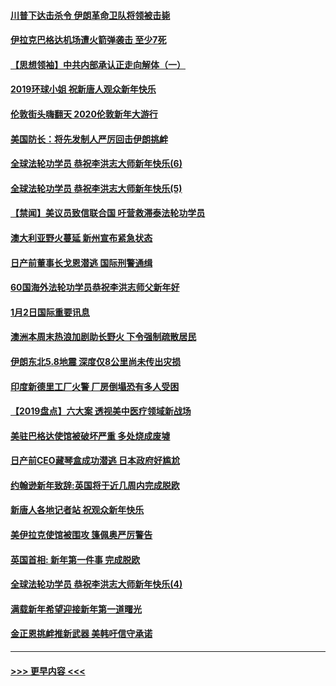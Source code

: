 #### [川普下达击杀令 伊朗革命卫队将领被击毙](../pages/prog202/a102741911.md?t=01031722) 
#### [伊拉克巴格达机场遭火箭弹袭击 至少7死](../pages/prog202/a102744115.md?t=01031722) 
#### [【思想领袖】中共内部承认正走向解体（一）](../pages/prog202/a102744097.md?t=01031722) 
#### [2019环球小姐 祝新唐人观众新年快乐](../pages/prog202/a102744043.md?t=01031722) 
#### [伦敦街头嗨翻天 2020伦敦新年大游行](../pages/prog202/a102743925.md?t=01031722) 
#### [美国防长：将先发制人严厉回击伊朗挑衅](../pages/prog202/a102743930.md?t=01031722) 
#### [全球法轮功学员 恭祝李洪志大师新年快乐(6)](../pages/prog202/a102743899.md?t=01031722) 
#### [全球法轮功学员 恭祝李洪志大师新年快乐(5)](../pages/prog202/a102743766.md?t=01031722) 
#### [【禁闻】美议员致信联合国 吁营救滞泰法轮功学员](../pages/prog202/a102743781.md?t=01031722) 
#### [澳大利亚野火蔓延 新州宣布紧急状态](../pages/prog202/a102743681.md?t=01031722) 
#### [日产前董事长戈恩潜逃 国际刑警通缉](../pages/prog202/a102743676.md?t=01031722) 
#### [60国海外法轮功学员恭祝李洪志师父新年好](../pages/prog202/a102743628.md?t=01031722) 
#### [1月2日国际重要讯息](../pages/prog202/a102743488.md?t=01031722) 
#### [澳洲本周末热浪加剧助长野火 下令强制疏散居民](../pages/prog202/a102743421.md?t=01031722) 
#### [伊朗东北5.8地震 深度仅8公里尚未传出灾损](../pages/prog202/a102743396.md?t=01031722) 
#### [印度新德里工厂火警 厂房倒塌恐有多人受困](../pages/prog202/a102743386.md?t=01031722) 
#### [【2019盘点】六大案 透视美中医疗领域新战场](../pages/prog202/a102743227.md?t=01031722) 
#### [美驻巴格达使馆被破坏严重 多处烧成废墟](../pages/prog202/a102743244.md?t=01031722) 
#### [日产前CEO藏琴盒成功潜逃 日本政府好尴尬](../pages/prog202/a102742937.md?t=01031722) 
#### [约翰逊新年致辞:英国将于近几周内完成脱欧](../pages/prog202/a102742956.md?t=01031722) 
#### [新唐人各地记者站 祝观众新年快乐](../pages/prog202/a102742785.md?t=01031722) 
#### [美伊拉克使馆被围攻 篷佩奥严厉警告](../pages/prog202/a102742994.md?t=01031722) 
#### [英国首相: 新年第一件事 完成脱欧](../pages/prog202/a102742907.md?t=01031722) 
#### [全球法轮功学员 恭祝李洪志大师新年快乐(4)](../pages/prog202/a102742900.md?t=01031722) 
#### [满载新年希望迎接新年第一道曙光](../pages/prog202/a102742809.md?t=01031722) 
#### [金正恩挑衅推新武器 美韩吁信守承诺](../pages/prog202/a102742799.md?t=01031722) 

----
#### [ >>> 更早内容 <<< ](../indexes/prog202-earlier.md)
